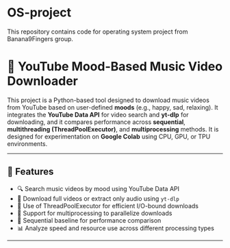 # OS-project
This repository contains code for operating system project from Banana9Fingers group.

# 🎵 YouTube Mood-Based Music Video Downloader

This project is a Python-based tool designed to download music videos from YouTube based on user-defined **moods** (e.g., happy, sad, relaxing). It integrates the **YouTube Data API** for video search and **yt-dlp** for downloading, and it compares performance across **sequential**, **multithreading (ThreadPoolExecutor)**, and **multiprocessing** methods. It is designed for experimentation on **Google Colab** using CPU, GPU, or TPU environments.

---

## 📌 Features

- 🔍 Search music videos by mood using YouTube Data API
- 🎥 Download full videos or extract only audio using `yt-dlp`
- 🧵 Use of ThreadPoolExecutor for efficient I/O-bound downloads
- 🧠 Support for multiprocessing to parallelize downloads
- 🔁 Sequential baseline for performance comparison
- 📊 Analyze speed and resource use across different processing types

---


